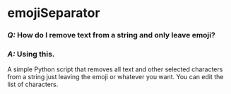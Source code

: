# emojiSeparator
### *Q:* How do I remove text from a string and only leave emoji?
### *A:* Using this.

A simple Python script that removes all text and other selected characters from a string just leaving the emoji or whatever you want.
You can edit the list of characters.

